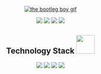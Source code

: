 <p align="center">
    <a href="https://youtu.be/PWhcISYYpqM">
        <img src="https://github.com/brudnak/brudnak/blob/master/img/leila.gif" alt="the bootleg boy gif" />
    </a>
</p>

<p align="center">
    <img src="https://badges.pufler.dev/visits/brudnak/brudnak" />
    <img src="https://badges.pufler.dev/years/brudnak" />
    <img src="https://badges.pufler.dev/repos/brudnak" />
    <img src="https://badges.pufler.dev/commits/monthly/brudnak" />
</p>

<h2 align="center">Technology Stack <img src="https://github.com/ritik307/ritik307/blob/main/images/laptop.gif" width="50" /></h2>

<p align="center">
    <img src="https://img.shields.io/badge/-Golang-00ADD8?logo=go&logoColor=white&style=flat" />
    <img src="https://img.shields.io/badge/-Rust-000000?logo=rust&logoColor=white&style=flat" />
     <img src="https://img.shields.io/badge/-Python-3776AB?logo=python&logoColor=white&style=flat" />
     <img src="https://img.shields.io/badge/-JavaScript-F7DF1E?logo=javascript&logoColor=white&style=flat" />
</p>
